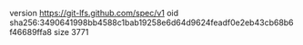 version https://git-lfs.github.com/spec/v1
oid sha256:3490641998bb4588c1bab19258e6d64d9624feadf0e2eb43cb68b6f46689ffa8
size 3771
